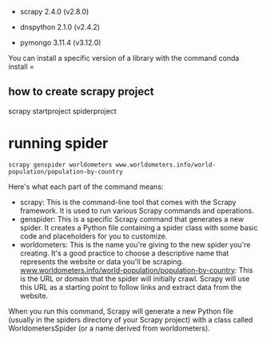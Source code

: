 - scrapy 2.4.0 (v2.8.0)

- dnspython 2.1.0 (v2.4.2)

- pymongo 3.11.4 (v3.12.0)



You can install a specific version of a library with the command conda install <name-of-library>=<version>


## how to create scrapy project
scrapy startproject spiderproject


# running spider
```
scrapy genspider worldometers www.worldometers.info/world-population/population-by-country
```

Here's what each part of the command means:

* scrapy: This is the command-line tool that comes with the Scrapy framework. It is used to run various Scrapy commands and operations.
* genspider: This is a specific Scrapy command that generates a new spider. It creates a Python file containing a spider class with some basic code and placeholders for you to customize.
* worldometers: This is the name you're giving to the new spider you're creating. It's a good practice to choose a descriptive name that represents the website or data you'll be scraping.
www.worldometers.info/world-population/population-by-country: This is the URL or domain that the spider will initially crawl. Scrapy will use this URL as a starting point to follow links and extract data from the website.

When you run this command, Scrapy will generate a new Python file (usually in the spiders directory of your Scrapy project) with a class called WorldometersSpider (or a name derived from worldometers). 